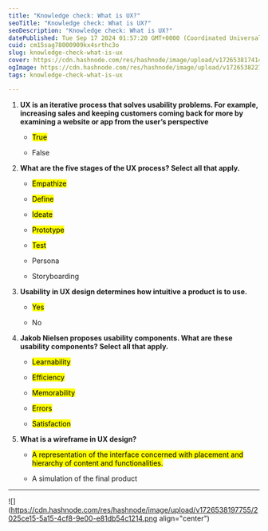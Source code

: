 ```yaml
---
title: "Knowledge check: What is UX?"
seoTitle: "Knowledge check: What is UX?"
seoDescription: "Knowledge check: What is UX?"
datePublished: Tue Sep 17 2024 01:57:20 GMT+0000 (Coordinated Universal Time)
cuid: cm15sag78000909kx4srthc3o
slug: knowledge-check-what-is-ux
cover: https://cdn.hashnode.com/res/hashnode/image/upload/v1726538174148/4bdb5f91-96f6-4d23-b1ad-96c6c950c694.jpeg
ogImage: https://cdn.hashnode.com/res/hashnode/image/upload/v1726538227653/5f38bf2e-bf18-4be2-b811-83f18c9a9326.jpeg
tags: knowledge-check-what-is-ux

---
```


1. **UX is an iterative process that solves usability problems. For example, increasing sales and keeping customers coming back for more by examining a website or app from the user’s perspective**
    
    * <mark>True</mark>
        
    * False
        
2. **What are the five stages of the UX process? Select all that apply.**
    
    * <mark>Empathize</mark>
        
    * <mark>Define</mark>
        
    * <mark>Ideate</mark>
        
    * <mark>Prototype</mark>
        
    * <mark>Test</mark>
        
    * Persona
        
    * Storyboarding
        
3. **Usability in UX design determines how intuitive a product is to use.**
    
    * <mark>Yes</mark>
        
    * No
        
4. **Jakob Nielsen proposes usability components. What are these usability components? Select all that apply.**
    
    * <mark>Learnability</mark>
        
    * <mark>Efficiency</mark>
        
    * <mark>Memorability</mark>
        
    * <mark>Errors</mark>
        
    * <mark>Satisfaction</mark>
        
5. **What is a wireframe in UX design?**
    
    * <mark>A representation of the interface concerned with placement and hierarchy of content and functionalities.</mark>
        
    * A simulation of the final product
        

---

![](https://cdn.hashnode.com/res/hashnode/image/upload/v1726538197755/2025ce15-5a15-4cf8-9e00-e81db54c1214.png align="center")